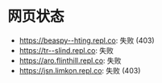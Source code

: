 # 网页状态
- https://beaspy--hting.repl.co: 失败 (403)
- https://tr--slind.repl.co: 失败
- https://aro.flinthill.repl.co: 失败
- https://jsn.limkon.repl.co: 失败 (403)
